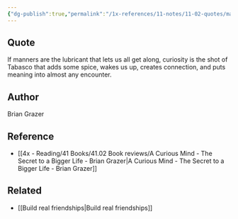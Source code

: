 ```yaml
---
{"dg-publish":true,"permalink":"/1x-references/11-notes/11-02-quotes/manners-is-a-social-lubricant-curiosity-is-the-tabasco-that-spices-it-up-brian-grazer/","title":"Manners is a social lubricant, curiosity is the Tabasco that spices it up - Brian Grazer","created":"2024-02-14T20:18:40.657+03:00","updated":"2024-02-14T20:18:40.657+03:00"}
---
```



## Quote
If manners are the lubricant that lets us all get along, curiosity is the shot of Tabasco that adds some spice, wakes us up, creates connection, and puts meaning into almost any encounter.

## Author
Brian Grazer

## Reference
- [[4x - Reading/41 Books/41.02 Book reviews/A Curious Mind - The Secret to a Bigger Life - Brian Grazer\|A Curious Mind - The Secret to a Bigger Life - Brian Grazer]]

## Related
- [[Build real friendships\|Build real friendships]]

